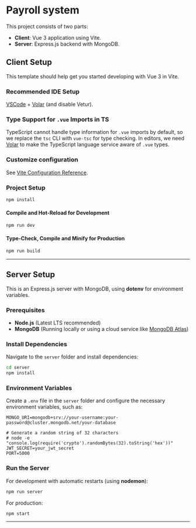 # Payroll system

This project consists of two parts:
- **Client**: Vue 3 application using Vite.
- **Server**: Express.js backend with MongoDB.

## Client Setup

This template should help get you started developing with Vue 3 in Vite.

### Recommended IDE Setup

[VSCode](https://code.visualstudio.com/) + [Volar](https://marketplace.visualstudio.com/items?itemName=Vue.volar) (and disable Vetur).

### Type Support for `.vue` Imports in TS

TypeScript cannot handle type information for `.vue` imports by default, so we replace the `tsc` CLI with `vue-tsc` for type checking. In editors, we need [Volar](https://marketplace.visualstudio.com/items?itemName=Vue.volar) to make the TypeScript language service aware of `.vue` types.

### Customize configuration

See [Vite Configuration Reference](https://vite.dev/config/).

### Project Setup

```sh
npm install
```

#### Compile and Hot-Reload for Development

```sh
npm run dev
```

#### Type-Check, Compile and Minify for Production

```sh
npm run build
```

---

## Server Setup

This is an Express.js server with MongoDB, using **dotenv** for environment variables.

### Prerequisites

- **Node.js** (Latest LTS recommended)
- **MongoDB** (Running locally or using a cloud service like [MongoDB Atlas](https://www.mongodb.com/atlas))

### Install Dependencies

Navigate to the `server` folder and install dependencies:

```sh
cd server
npm install
```

### Environment Variables

Create a `.env` file in the `server` folder and configure the necessary environment variables, such as:

```
MONGO_URI=mongodb+srv://your-username:your-password@cluster.mongodb.net/your-database

# Generate a random string of 32 characters
# node -e "console.log(require('crypto').randomBytes(32).toString('hex'))"
JWT_SECRET=your_jwt_secret
PORT=5000
```

### Run the Server

For development with automatic restarts (using **nodemon**):

```sh
npm run server
```

For production:

```sh
npm start
```

---

